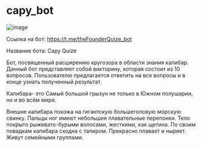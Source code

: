 # capy_bot

![image](https://github.com/GulnazaS/capy_bot/assets/61411989/c73b33d7-5c5e-4a9d-9b08-1d4bbb0770fb)

Ссылка на бот: https://t.me/theFounderQuize_bot

Название бота: Capy Quize

Бот, посвященный расширению кругозора в  области знания капибар. Данный бот представляет собой викторину, которая состоит из 10 вопросов. Пользователю предлагается ответить на все вопросы и в конце узнать полученный результат. 

Капибара- это Самый большой грызун не только в Южном полушарии, но и во всём мире.

Внешне капибара похожа на гигантскую большеголовую морскую свинку. Пальцы ног имеют небольшие плавательные перепонки. Тело покрыто рыжевато-бурыми волосами, жесткими, как щетина. По своим повадкам капибара сходна с тапиром. Прекрасно плавает и ныряет. Живут семейными группами. 
